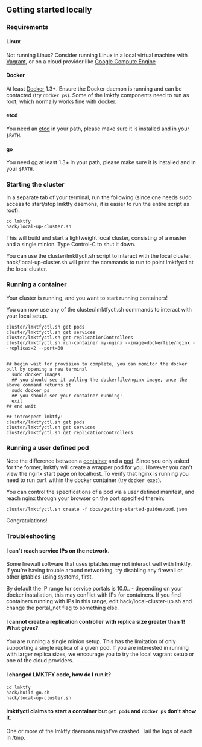 ## Getting started locally

### Requirements

#### Linux

Not running Linux? Consider running Linux in a local virtual machine with [Vagrant](vagrant.md), or on a cloud provider like [Google Compute Engine](gce.md)

#### Docker

At least [Docker](https://docs.docker.com/installation/#installation)
1.3+. Ensure the Docker daemon is running and can be contacted (try `docker
ps`).  Some of the lmktfy components need to run as root, which normally
works fine with docker.

#### etcd

You need an [etcd](https://github.com/coreos/etcd/releases) in your path, please make sure it is installed and in your ``$PATH``.

#### go

You need [go](https://golang.org/doc/install) at least 1.3+ in your path, please make sure it is installed and in your ``$PATH``.

### Starting the cluster

In a separate tab of your terminal, run the following (since one needs sudo access to start/stop lmktfy daemons, it is easier to run the entire script as root):

```
cd lmktfy
hack/local-up-cluster.sh
```

This will build and start a lightweight local cluster, consisting of a master
and a single minion. Type Control-C to shut it down.

You can use the cluster/lmktfyctl.sh script to interact with the local cluster. hack/local-up-cluster.sh will
print the commands to run to point lmktfyctl at the local cluster.


### Running a container

Your cluster is running, and you want to start running containers!

You can now use any of the cluster/lmktfyctl.sh commands to interact with your local setup.

```
cluster/lmktfyctl.sh get pods
cluster/lmktfyctl.sh get services
cluster/lmktfyctl.sh get replicationControllers
cluster/lmktfyctl.sh run-container my-nginx --image=dockerfile/nginx --replicas=2 --port=80


## begin wait for provision to complete, you can monitor the docker pull by opening a new terminal
  sudo docker images
  ## you should see it pulling the dockerfile/nginx image, once the above command returns it
  sudo docker ps
  ## you should see your container running!
  exit
## end wait

## introspect lmktfy!
cluster/lmktfyctl.sh get pods
cluster/lmktfyctl.sh get services
cluster/lmktfyctl.sh get replicationControllers
```


### Running a user defined pod

Note the difference between a [container](https://github.com/GoogleCloudPlatform/lmktfy/blob/master/docs/containers.md)
and a [pod](https://github.com/GoogleCloudPlatform/lmktfy/blob/master/docs/pods.md). Since you only asked for the former, lmktfy will create a wrapper pod for you.
However you can't view the nginx start page on localhost. To verify that nginx is running you need to run `curl` within the docker container (try `docker exec`).

You can control the specifications of a pod via a user defined manifest, and reach nginx through your browser on the port specified therein:

```
cluster/lmktfyctl.sh create -f docs/getting-started-guides/pod.json
```

Congratulations!

### Troubleshooting

#### I can't reach service IPs on the network.

Some firewall software that uses iptables may not interact well with
lmktfy.  If you're having trouble around networking, try disabling any
firewall or other iptables-using systems, first.

By default the IP range for service portals is 10.0.*.* - depending on your
docker installation, this may conflict with IPs for containers.  If you find
containers running with IPs in this range, edit hack/local-cluster-up.sh and
change the portal_net flag to something else.

#### I cannot create a replication controller with replica size greater than 1!  What gives?

You are running a single minion setup.  This has the limitation of only supporting a single replica of a given pod.  If you are interested in running with larger replica sizes, we encourage you to try the local vagrant setup or one of the cloud providers.

#### I changed LMKTFY code, how do I run it?

```
cd lmktfy
hack/build-go.sh
hack/local-up-cluster.sh
```

#### lmktfyctl claims to start a container but `get pods` and `docker ps` don't show it.

One or more of the lmktfy daemons might've crashed. Tail the logs of each in /tmp.
